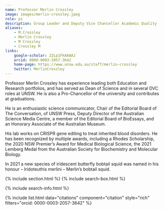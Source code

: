 ```yaml
---
name: Professor Merlin Crossley 
image: images/merlin-crossley.jpeg
role: pi
description: Group Leader and Deputy Vice Chancellor Academic Quality (UNSW Sydney)
aliases:
    - M.Crossley
    - Merlin Crossley
    - M Crossley
    - Crossley M
links:
    google-scholar: 22Lp1FkAAAAJ
    orcid: 0000-0003-2057-3642
    home-page: https://www.unsw.edu.au/staff/merlin-crossley
    twitter: MerlinCrossley
---
```


Professor Merlin Crossley has experience leading both Education and Research portfolios, and has served as Dean of Science and in several DVC roles at UNSW. He is also a Pro-Chancellor of the university and contributes at graduations.

He is an enthusiastic science communicator, Chair of the Editorial Board of The Conversation, of UNSW Press, Deputy Director of the Australian Science Media Centre, a member of the Editorial Board of BioEssays, and an Honorary Associate of the Australian Museum.

His lab works on CRISPR gene editing to treat inherited blood disorders. He has been recognized by multiple awards, including a Rhodes Scholarship, the 2020 NSW Premier’s Award for Medical Biological Science, the 2021 Lemberg Medal from the Australian Society for Biochemistry and Molecular Biology.

In 2021 a new species of iridescent butterfly bobtail squid was named in his honour – Iridoteuthis merlini – Merlin’s bobtail squid.

{% include section.html %}
{% include search-box.html %}

{% include search-info.html %}

{% include list.html data="citations" component="citation" style="rich" filters="orcid: 0000-0003-2057-3642" %}